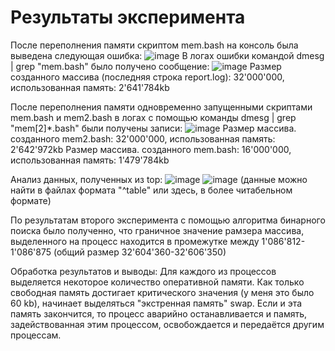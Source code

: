 # Результаты эксперимента

После переполнения памяти скриптом mem.bash на консоль была выведена следующая ошибка:
![image](https://user-images.githubusercontent.com/71635718/100548169-fce27d80-327b-11eb-8b88-7f74dc7f4dfb.png)
В логах ошибки командой dmesg | grep "mem.bash" было получено сообщение:
![image](https://user-images.githubusercontent.com/71635718/100548212-31563980-327c-11eb-9375-f9835dc7709d.png)
Размер созданного массива (последняя строка report.log): 32'000'000, использованная память: 2'641'784kb


После переполнения памяти одновременно запущенными скриптами mem.bash и mem2.bash в логах с помощью команды dmesg | grep "mem[2]*.bash" были получены записи:
![image](https://user-images.githubusercontent.com/71635718/100549804-30c2a080-3286-11eb-9d41-cb226842043c.png)
Размер массива. созданного mem2.bash: 32'000'000, использованная память: 2'642'972kb
Размер массива. созданного mem.bash: 16'000'000, использованная память: 1'479'784kb


Анализ данных, полученных из top:
![image](https://user-images.githubusercontent.com/71635718/100557397-efe47f00-32b9-11eb-85e8-884791184b60.png)
![image](https://user-images.githubusercontent.com/71635718/100558133-17d5e180-32be-11eb-85fd-b5780fa7a8fe.png)
(данные можно найти в файлах формата "^table" или здесь, в более читабельном формате)

По результатам второго эксперимента с помощью алгоритма бинарного поиска было полученно, что граничное значение рамзера массива, выделенного на процесс находится в промежутке между 1'086'812-1'086'875 (общий размер 32'604'360-32'606'350)

Обработка результатов и выводы:
Для каждого из процессов выделяется некоторое количество оперативной памяти. Как только свободная память достигает критического значения (у меня это было 60 kb), начинает выделяться "экстренная память" swap. Если и эта память закончится, то процесс аварийно останавливается и память, задействованная этим процессом, освобождается и передаётся другим процессам. 
